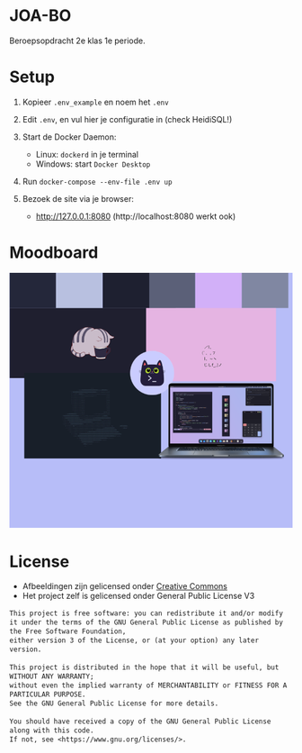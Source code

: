 # JOA-BO
Beroepsopdracht 2e klas 1e periode.

# Setup
1. Kopieer `.env_example` en noem het `.env`
2. Edit `.env`, en vul hier je configuratie in (check HeidiSQL!)
3. Start de Docker Daemon:
    * Linux: `dockerd` in je terminal
    * Windows: start `Docker Desktop`

4. Run `docker-compose --env-file .env up`

5. Bezoek de site via je browser:
    * http://127.0.0.1:8080 (http://localhost:8080 werkt ook)

# Moodboard
![moodboard.png](assets/moodboard.png)

# License
- Afbeeldingen zijn gelicensed onder [Creative Commons](http://creativecommons.org)
- Het project zelf is gelicensed onder General Public License V3

```
This project is free software: you can redistribute it and/or modify it under the terms of the GNU General Public License as published by the Free Software Foundation, 
either version 3 of the License, or (at your option) any later version.

This project is distributed in the hope that it will be useful, but WITHOUT ANY WARRANTY; 
without even the implied warranty of MERCHANTABILITY or FITNESS FOR A PARTICULAR PURPOSE. 
See the GNU General Public License for more details.

You should have received a copy of the GNU General Public License along with this code. 
If not, see <https://www.gnu.org/licenses/>. 
```